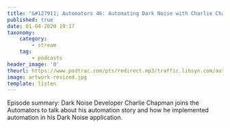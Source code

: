 ```yaml
---
title: "&#127911; Automators 46: Automating Dark Noise with Charlie Chapman"
published: true
date: 01-04-2020 19:17
taxonomy:
    category:
        - stream
    tag:
        - podcasts
header_image: '0'
theurl: https://www.podtrac.com/pts/redirect.mp3/traffic.libsyn.com/automatorsrelay/automators046.mp3
image: artwork-resized.jpg
template: listen
--- 
```

Episode summary: Dark Noise Developer Charlie Chapman joins the Automators to talk about his automation story and how he implemented automation in his Dark Noise application.
